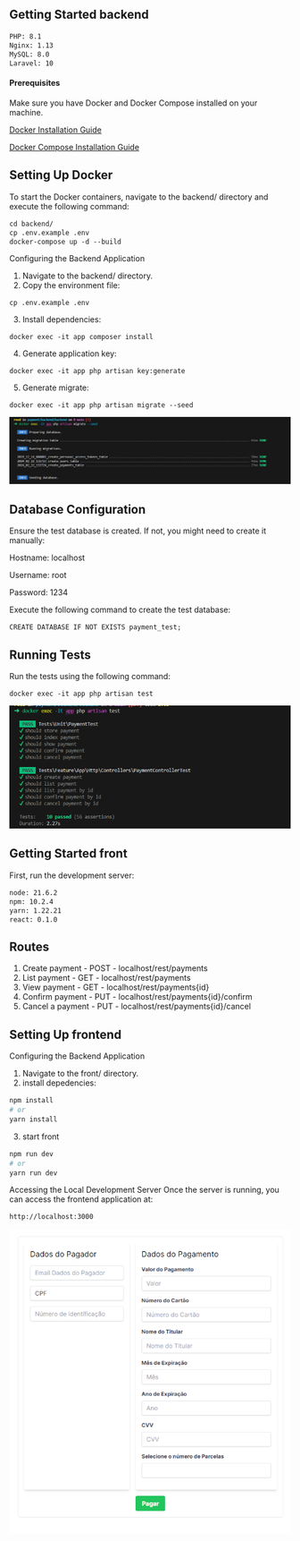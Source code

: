 ## Getting Started backend

```
PHP: 8.1
Nginx: 1.13
MySQL: 8.0
Laravel: 10
```

#### Prerequisites

Make sure you have Docker and Docker Compose installed on your machine.

[Docker Installation Guide](https://docs.docker.com/get-docker/)

[Docker Compose Installation Guide](https://docs.docker.com/compose/install/)

## Setting Up Docker

To start the Docker containers, navigate to the backend/ directory and execute the following command:

```
cd backend/
cp .env.example .env
docker-compose up -d --build
```

Configuring the Backend Application

1. Navigate to the backend/ directory.
2. Copy the environment file:

```
cp .env.example .env
```

3. Install dependencies:

```
docker exec -it app composer install
```

4. Generate application key:

```
docker exec -it app php artisan key:generate
```

5. Generate migrate:

```
docker exec -it app php artisan migrate --seed
```

![Alt text](test-migrate.png)

## Database Configuration

Ensure the test database is created. If not, you might need to create it manually:

Hostname: localhost

Username: root

Password: 1234

Execute the following command to create the test database:

```
CREATE DATABASE IF NOT EXISTS payment_test;
```

## Running Tests

Run the tests using the following command:

```
docker exec -it app php artisan test
```

![Alt text](test-payment.png)

## Getting Started front

First, run the development server:

```
node: 21.6.2
npm: 10.2.4
yarn: 1.22.21
react: 0.1.0
```

## Routes

1. Create payment - POST - localhost/rest/payments
2. List payment - GET - localhost/rest/payments
3. View payment - GET - localhost/rest/payments{id}
4. Confirm payment - PUT - localhost/rest/payments{id}/confirm
5. Cancel a payment - PUT - localhost/rest/payments{id}/cancel

## Setting Up frontend

Configuring the Backend Application

1. Navigate to the front/ directory.
2. install depedencies:

```bash
npm install
# or
yarn install
```

3. start front

```bash
npm run dev
# or
yarn run dev
```

Accessing the Local Development Server
Once the server is running, you can access the frontend application at:

```bash
http://localhost:3000
```

![Alt text](test-front.png)
